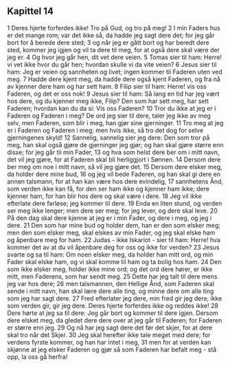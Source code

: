 ## Kapittel 14

1 Deres hjerte forferdes ikke! Tro på Gud, og tro på meg!
2 I min Faders hus er det mange rom; var det ikke så, da hadde jeg sagt dere det; for jeg går bort for å berede dere sted;
3 og når jeg er gått bort og har beredt dere sted, kommer jeg igjen og vil ta dere til meg, for at også dere skal være der jeg er.
4 Og hvor jeg går hen, dit vet dere veien.
5 Tomas sier til ham: Herre! vi vet ikke hvor du går hen; hvordan skulle vi da vite veien?
6 Jesus sier til ham: Jeg er veien og sannheten og livet; ingen kommer til Faderen uten ved meg.
7 Hadde dere kjent meg, da hadde dere også kjent Faderen, og fra nå av kjenner dere ham og har sett ham.
8 Filip sier til ham: Herre! vis oss Faderen, og det er oss nok!
9 Jesus sier til ham: Så lang en tid har jeg vært hos dere, og du kjenner meg ikke, Filip? Den som har sett meg, har sett Faderen; hvordan kan du da si: Vis oss Faderen?
10 Tror du ikke at jeg er i Faderen og Faderen i meg? De ord jeg sier til dere, taler jeg ikke av meg selv, men Faderen, som blir i meg, han gjør sine gjerninger.
11 Tro meg at jeg er i Faderen og Faderen i meg; men hvis ikke, så tro det dog for selve gjerningenes skyld!
12 Sannelig, sannelig sier jeg dere: Den som tror på meg, han skal også gjøre de gjerninger jeg gjør; og han skal gjøre større enn disse; for jeg går til min Fader,
13 og hva som helst dere ber om i mitt navn, det vil jeg gjøre, for at Faderen skal bli herliggjort i Sønnen.
14 Dersom dere ber meg om noe i mitt navn, så vil jeg gjøre det.
15 Dersom dere elsker meg, da holder dere mine bud,
16 og jeg vil bede Faderen, og han skal gi dere en annen talsmann, for at han kan være hos dere evindelig,
17 sannhetens Ånd, som verden ikke kan få, for den ser ham ikke og kjenner ham ikke; dere kjenner ham, for han blir hos dere og skal være i dere.
18 Jeg vil ikke efterlate dere farløse; jeg kommer til dere.
19 Enda en liten stund, og verden ser meg ikke lenger; men dere ser meg; for jeg lever, og dere skal leve.
20 På den dag skal dere kjenne at jeg er i min Fader, og dere i meg, og jeg i dere.
21 Den som har mine bud og holder dem, han er den som elsker meg; men den som elsker meg, skal elskes av min Fader, og jeg skal elske ham og åpenbare meg for ham.
22 Judas - ikke Iskariot - sier til ham: Herre! hva kommer det av at du vil åpenbare deg for oss og ikke for verden?
23 Jesus svarte og sa til ham: Om noen elsker meg, da holder han mitt ord, og min Fader skal elske ham, og vi skal komme til ham og ta bolig hos ham.
24 Den som ikke elsker meg, holder ikke mine ord; og det ord dere hører, er ikke mitt, men Faderens, som har sendt meg.
25 Dette har jeg talt til dere mens jeg var hos dere;
26 men talsmannen, den Hellige Ånd, som Faderen skal sende i mitt navn, han skal lære dere alle ting, og minne dere om alle ting som jeg har sagt dere.
27 Fred efterlater jeg dere, min fred gir jeg dere; ikke som verden gir, gir jeg dere. Deres hjerte forferdes ikke og reddes ikke!
28 Dere hørte at jeg sa til dere: Jeg går bort og kommer til dere igjen. Dersom dere elsket meg, da gledet dere dere over at jeg går til Faderen; for Faderen er større enn jeg.
29 Og nå har jeg sagt dere det før det skjer, for at dere skal tro når det Skjer.
30 Jeg skal herefter ikke tale meget med dere; for verdens fyrste kommer, og han har intet i meg,
31 men for at verden kan skjønne at jeg elsker Faderen og gjør så som Faderen har befalt meg - stå opp, la oss gå herfra!
